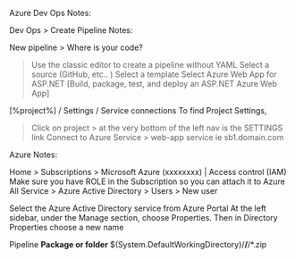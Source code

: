 Azure Dev Ops Notes:

Dev Ops > Create Pipeline Notes:

New pipeline > Where is your code?
> Use the classic editor to create a pipeline without YAML
> Select a source (GitHub, etc.. ) 
> Select a template
> Select Azure Web App for ASP.NET [Build, package, test, and deploy an ASP.NET Azure Web App]

[%project%] / Settings / Service connections
To find Project Settings, 
> Click on project > at the very bottom of the left nav is the SETTINGS link
> Connect to Azure Service > web-app service ie sb1.domain.com

Azure Notes:

Home > Subscriptions > Microsoft Azure (xxxxxxxx) | Access control (IAM)
Make sure you have ROLE in the Subscription so you can attach it to Azure
All Service > Azure Active Directory > Users > New user

Select the Azure Active Directory service from Azure Portal
At the left sidebar, under the Manage section, choose Properties. 
Then in Directory Properties choose a new name


Pipeline
**Package or folder**
$(System.DefaultWorkingDirectory)/**/**/*.zip
